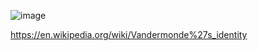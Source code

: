 ![image](https://github.com/Monna4335/Competitive-Programming/assets/79435214/bdb9f979-b5b9-44c7-9dd6-836ac8c9a757)


https://en.wikipedia.org/wiki/Vandermonde%27s_identity
